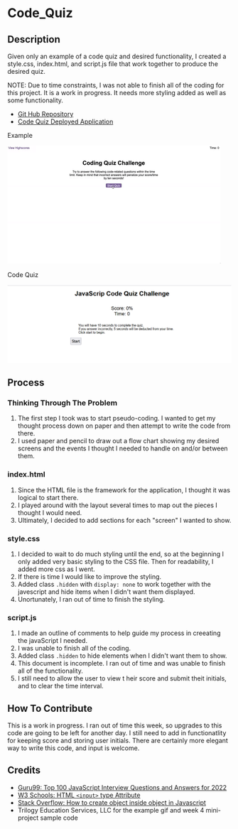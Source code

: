 # Code_Quiz


## Description

Given only an example of a code quiz and desired functionality, I created a style.css, index.html, and script.js file that work together to produce the desired quiz.

NOTE: Due to time constraints, I was not able to finish all of the coding for this project. It is a work in progress. It needs more styling added as well as some functionality.

- [Git Hub Repository](https://github.com/areitan/Code_Quiz)
- [Code Quiz Deployed Application](https://areitan.github.io/Code_Quiz/)


Example

![Code Quiz Example](/assets/images/04-web-apis-homework-demo.gif)

Code Quiz

![Code Quiz Screenshot](/assets/images/code_quiz_screenshot.png)


## Process

### Thinking Through The Problem

1. The first step I took was to start pseudo-coding. I wanted to get my thought process down on paper and then attempt to write the code from there.
2. I used paper and pencil to draw out a flow chart showing my desired screens and the events I thought I needed to handle on and/or between them.


### index.html

1. Since the HTML file is the framework for the application, I thought it was logical to start there.
2. I played around with the layout several times to map out the pieces I thought I would need. 
3. Ultimately, I decided to add sections for each "screen" I wanted to show.


### style.css

1. I decided to wait to do much styling until the end, so at the beginning I only added very basic styling to the CSS file. Then for readability, I added more css as I went.
3. If there is time I would like to improve the styling.
4. Added class ```.hidden``` with  ```display: none``` to work together with the javescript and hide items when I didn't want them displayed.
5. Unortunately, I ran out of time to finish the styling.


### script.js

1. I made an outline of comments to help guide my process in creeating the javaScript I needed.
2. I was unable to finish all of the coding.
3. Added class ```.hidden``` to hide elements when I didn't want them to show.
4. This document is incomplete. I ran out of time and was unable to finish all of the functionality.
5. I still need to allow the user to view t heir score and submit theit initials, and to clear the time interval.


## How To Contribute

This is a work in progress. I ran out of time this week, so upgrades to this code are going to be left for another day. I still need to add in functionatlity for keeping score and storing user initials. There are certainly more elegant way to write this code, and input is welcome.


## Credits

- [Guru99: Top 100 JavaScript Interview Questions and Answers for 2022](https://www.guru99.com/javascript-interview-questions-answers.html)
- [W3 Schools: HTML ```<input>``` type Attribute](https://www.w3schools.com/tags/att_input_type.asp)
- [Stack Overflow: How to create object inside object in Javascript](https://stackoverflow.com/questions/9190322/how-to-create-object-inside-object-in-javascript)
- Trilogy Education Services, LLC for the example gif and week 4 mini-project sample code





